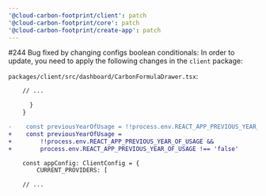 ```yaml
---
'@cloud-carbon-footprint/client': patch
'@cloud-carbon-footprint/core': patch
'@cloud-carbon-footprint/create-app': patch
---
```


#244 Bug fixed by changing configs boolean conditionals:
In order to update, you need to apply the following changes in the `client` package:

`packages/client/src/dashboard/CarbonFormulaDrawer.tsx`:

```diff
    // ...

      }
    }

-    const previousYearOfUsage = !!process.env.REACT_APP_PREVIOUS_YEAR_OF_USAGE
+    const previousYearOfUsage =
+        !!process.env.REACT_APP_PREVIOUS_YEAR_OF_USAGE &&
+        process.env.REACT_APP_PREVIOUS_YEAR_OF_USAGE !== 'false'

    const appConfig: ClientConfig = {
        CURRENT_PROVIDERS: [

    // ...
```
